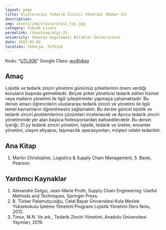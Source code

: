 ```yaml
---
layout: page
title: Uluslararası Tedarik Zinciri Yönetimi (Bahar-23)
description: 
img: assets/img/uluslararasi_tzy.jpg
category: Yüksek Lisans
permalink: /teaching/utyz-23
university: Sakarya Uygulamalı Bilimler Üniversitesi
date: 2023-01-01
location: Sakarya, Türkiye
---
```


Kodu: "[UTL506](https://ebs.sabis.subu.edu.tr/DersDetay/DersinDetayliBilgileri/32539/96817?Disaridan=)"
Google Class: [wx4h4qg](https://classroom.google.com/c/NTQyMjIzMjc1MDU3?cjc=wx4h4qg)

## Amaç

Lojistik ve tedarik zinciri yönetimi günümüz şirketlerinin önem verdiği konuların başında gelmektedir. Birçok şirket yöneticisi tedarik edilen hizmet veya malların yönetimi ile ilgili iyileştirmeler yapmaya çalışmaktadır. 
Bu dersin amacı öğrencilerin uluslararası tedarik zinciri ve yönetimi ile ilgili temel kavramların öğrenilmesini sağlamaktır. Bu derste güncel lojistik ve tedarik zinciri problemlerinin çözümleri incelenecek ve Ayrıca tedarik zinciri yönetiminde yer alan başlıca fonksiyonlardan bahsedilecektir.
Bu dersin içeriği; 21.yy tedarik zinciri yönetimi, lojistik, tedarik ve üretim, envanter yönetimi, ulaşım altyapısı, taşımacılık operasyonları, müşteri odaklı tedariktir.

## Ana Kitap

1.	 Martin Christopher, Logistics & Supply Chain Management, 5. Baskı, Pearson.

## Yardımcı Kaynaklar

1.	Alexandre Dolgui, Jean-Marie Proth, Supply Chain Engineering: Useful Methods and Techniques, Springer Press.
2.	B. Türker Palamutçuoğlu, Celal Bayar Üniversitesi Kula Meslek Yüksekokulu İşletme Yönetimi Programı Lojistik Yönetimi Ders Notu, 2012.
3.	Timur, M.N. Ve ark., Tedarik Zinciri Yönetimi, Anadolu Üniversitesi Yayınları, 2019.